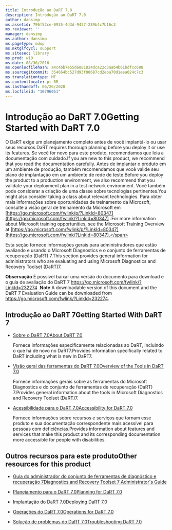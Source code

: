 ```yaml
---
title: Introdução ao DaRT 7.0
description: Introdução ao DaRT 7.0
author: dansimp
ms.assetid: 796f52ce-0935-4d3d-9437-289b4c7b16c3
ms.reviewer: ''
manager: dansimp
ms.author: dansimp
ms.pagetype: mdop
ms.mktglfcycl: support
ms.sitesec: library
ms.prod: w10
ms.date: 08/30/2016
ms.openlocfilehash: a4c4bb7e55d6881824dca22c3aab4b61bdfcc688
ms.sourcegitcommit: 354664bc527d93f80687cd2eba70d1eea024c7c3
ms.translationtype: MT
ms.contentlocale: pt-BR
ms.lasthandoff: 06/26/2020
ms.locfileid: "10796051"
---
```

# <span data-ttu-id="8a1d4-103">Introdução ao DaRT 7.0</span><span class="sxs-lookup"><span data-stu-id="8a1d4-103">Getting Started with DaRT 7.0</span></span>


<span data-ttu-id="8a1d4-104">O DaRT exige um planejamento completo antes de você implantá-lo ou usar seus recursos.</span><span class="sxs-lookup"><span data-stu-id="8a1d4-104">DaRT requires thorough planning before you deploy it or use its features.</span></span> <span data-ttu-id="8a1d4-105">Se você for novo para este produto, recomendamos que leia a documentação com cuidado.</span><span class="sxs-lookup"><span data-stu-id="8a1d4-105">If you are new to this product, we recommend that you read the documentation carefully.</span></span> <span data-ttu-id="8a1d4-106">Antes de implantar o produto em um ambiente de produção, também recomendamos que você valide seu plano de implantação em um ambiente de rede de teste.</span><span class="sxs-lookup"><span data-stu-id="8a1d4-106">Before you deploy the product to a production environment, we also recommend that you validate your deployment plan in a test network environment.</span></span> <span data-ttu-id="8a1d4-107">Você também pode considerar a criação de uma classe sobre tecnologias pertinentes.</span><span class="sxs-lookup"><span data-stu-id="8a1d4-107">You might also consider taking a class about relevant technologies.</span></span> <span data-ttu-id="8a1d4-108">Para obter mais informações sobre oportunidades de treinamento da Microsoft, consulte a visão geral de treinamento da Microsoft em [https://go.microsoft.com/fwlink/p/?LinkId=80347](https://go.microsoft.com/fwlink/?LinkId=80347) .</span><span class="sxs-lookup"><span data-stu-id="8a1d4-108">For more information about Microsoft training opportunities, see the Microsoft Training Overview at [https://go.microsoft.com/fwlink/p/?LinkId=80347](https://go.microsoft.com/fwlink/?LinkId=80347).</span></span>

<span data-ttu-id="8a1d4-109">Esta seção fornece informações gerais para administradores que estão avaliando e usando o Microsoft Diagnostics e o conjunto de ferramentas de recuperação (DaRT) 7.</span><span class="sxs-lookup"><span data-stu-id="8a1d4-109">This section provides general information for administrators who are evaluating and using Microsoft Diagnostics and Recovery Toolset (DaRT)7.</span></span>

<span data-ttu-id="8a1d4-110">**Observação**  É possível baixar uma versão do documento para download e o guia de avaliação do DaRT 7 <https://go.microsoft.com/fwlink/?LinkId=232274> .</span><span class="sxs-lookup"><span data-stu-id="8a1d4-110">**Note** A downloadable version of this document and the DaRT 7 Evaluation Guide can be downloaded from <https://go.microsoft.com/fwlink/?LinkId=232274>.</span></span>

 

## <span data-ttu-id="8a1d4-111">Introdução ao DaRT 7</span><span class="sxs-lookup"><span data-stu-id="8a1d4-111">Getting Started With DaRT 7</span></span>


-   [<span data-ttu-id="8a1d4-112">Sobre o DaRT 7.0</span><span class="sxs-lookup"><span data-stu-id="8a1d4-112">About DaRT 7.0</span></span>](about-dart-70-new-ia.md)

    <span data-ttu-id="8a1d4-113">Fornece informações especificamente relacionadas ao DaRT, incluindo o que há de novo no DaRT7.</span><span class="sxs-lookup"><span data-stu-id="8a1d4-113">Provides information specifically related to DaRT including what is new in DaRT7.</span></span>

-   [<span data-ttu-id="8a1d4-114">Visão geral das ferramentas do DaRT 7.0</span><span class="sxs-lookup"><span data-stu-id="8a1d4-114">Overview of the Tools in DaRT 7.0</span></span>](overview-of-the-tools-in-dart-70-new-ia.md)

    <span data-ttu-id="8a1d4-115">Fornece informações gerais sobre as ferramentas do Microsoft Diagnostics e do conjunto de ferramentas de recuperação (DaRT) 7.</span><span class="sxs-lookup"><span data-stu-id="8a1d4-115">Provides general information about the tools in Microsoft Diagnostics and Recovery Toolset (DaRT)7.</span></span>

-   [<span data-ttu-id="8a1d4-116">Acessibilidade para o DaRT 7.0</span><span class="sxs-lookup"><span data-stu-id="8a1d4-116">Accessibility for DaRT 7.0</span></span>](accessibility-for-dart-70.md)

    <span data-ttu-id="8a1d4-117">Fornece informações sobre recursos e serviços que tornam esse produto e sua documentação correspondente mais acessível para pessoas com deficiências.</span><span class="sxs-lookup"><span data-stu-id="8a1d4-117">Provides information about features and services that make this product and its corresponding documentation more accessible for people with disabilities.</span></span>

## <a href="" id="other-resources-for-this-product-"></a><span data-ttu-id="8a1d4-118">Outros recursos para este produto</span><span class="sxs-lookup"><span data-stu-id="8a1d4-118">Other resources for this product</span></span>


-   [<span data-ttu-id="8a1d4-119">Guia do administrador do conjunto de ferramentas de diagnóstico e recuperação 7</span><span class="sxs-lookup"><span data-stu-id="8a1d4-119">Diagnostics and Recovery Toolset 7 Administrator's Guide</span></span>](index.md)

-   [<span data-ttu-id="8a1d4-120">Planejamento para o DaRT 7.0</span><span class="sxs-lookup"><span data-stu-id="8a1d4-120">Planning for DaRT 7.0</span></span>](planning-for-dart-70-new-ia.md)

-   [<span data-ttu-id="8a1d4-121">Implantação do DaRT 7.0</span><span class="sxs-lookup"><span data-stu-id="8a1d4-121">Deploying DaRT 7.0</span></span>](deploying-dart-70-new-ia.md)

-   [<span data-ttu-id="8a1d4-122">Operações do DaRT 7.0</span><span class="sxs-lookup"><span data-stu-id="8a1d4-122">Operations for DaRT 7.0</span></span>](operations-for-dart-70-new-ia.md)

-   [<span data-ttu-id="8a1d4-123">Solução de problemas do DaRT 7.0</span><span class="sxs-lookup"><span data-stu-id="8a1d4-123">Troubleshooting DaRT 7.0</span></span>](troubleshooting-dart-70-new-ia.md)

 

 





